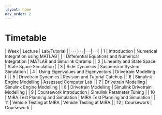 ```yaml
---
layout: home
nav_order: 2
---
```


# Timetable

| Week | Lecture | Lab/Tutorial |
|---|---|---|---|
| 1 | Introduction | Numerical Integration using MATLAB |
|   | Differential Equations and Numerical Integration | MATLAB and Simulink Onramp |
| 2 | Linearity and State Space | State Space Simulation |
| 3 | Ride Dynamics | Suspension System Simulation |
| 4 | Using Eigenvalues and Eigenvectors | Drivetrain Modelling I |
| 5 | Drivetrain Dynamics | Revision and Tutorial Catchup |
| 6 | Simulink Engine Modelling | Assessed Computer Lab |
| 7 | Drivetrain Modelling | Simulink Engine Modelling |
| 8 | Drivetrain Modelling | Simulink Drivetrain Modelling |
| 9 | Coursework Introduction | Simulink Parameter Tuning |
| 10 | MIRA Test Planning and Simulation | MIRA Test Planning and Simulation |
| 11 | Vehicle Testing at MIRA | Vehicle Testing at MIRA |
| 12 | Coursework | Coursework |
